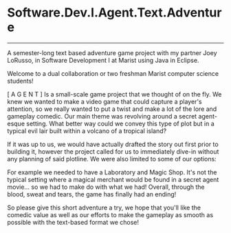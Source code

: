 # Software.Dev.I.Agent.Text.Adventure
-----------------------------------------------------------------------------------------------------------------------------------------
A semester-long text based adventure game project with my partner Joey LoRusso, in Software Development I at Marist using Java in Eclipse.

Welcome to a dual collaboration or two freshman Marist computer science students!

[ A G E N T ] Is a small-scale game project that we thought of on the fly. We knew we wanted to make a video game that could capture a player's attention, so we really wanted to put a twist and make a lot of the lore and gameplay comedic. Our main theme was revolving around a secret agent-esque setting. What better way could we convey this type of plot but in a typical evil lair built within a volcano of a tropical island?

If it was up to us, we would have actually drafted the story out first prior to building it, however the project called for us to immediately dive-in without any planning of said plotline. We were also limited to some of our options:

For example we needed to have a Laboratory and Magic Shop. It's not the typical setting where a magical merchant would be found in a secret agent movie... so we had to make do with what we had! Overall, through the blood, sweat and tears, the game has finally had an ending!

So please give this short adventure a try, we hope that you'll like the comedic value as well as our efforts to make the gameplay as smooth as possible with the text-based format we chose!
